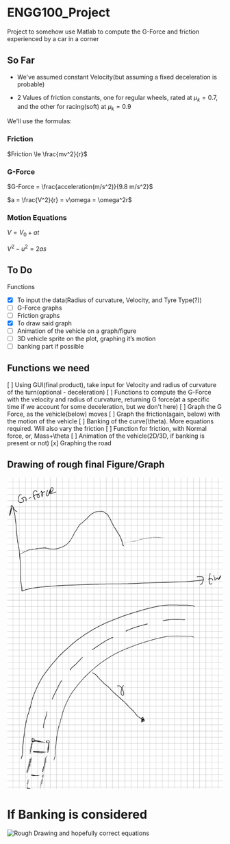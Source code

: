 # ENGG100_Project
Project to somehow use Matlab to compute the G-Force and friction experienced by a car in a corner

## So Far
- We've assumed constant Velocity(but assuming a fixed deceleration is probable)

- 2 Values of friction constants, one for regular wheels, rated at $\mu_k=0.7$, and the other for racing(soft) at $\mu_k=0.9$

We'll use the formulas: 
### Friction
$Friction \le \frac{mv^2}{r}$

### G-Force
$G-Force = \frac{acceleration(m/s^2)}{9.8 m/s^2}$

$a = \frac{V^2}{r} = v\omega = \omega^2r$
### Motion Equations

$V = V_0 + at$

$V^2-u^2 = 2as$

## To Do
 Functions
- [x] To input the data(Radius of curvature, Velocity, and Tyre Type(?))
- [ ] G-Force graphs
- [ ] Friction graphs
- [x] To draw said graph
- [ ] Animation of the vehicle on a graph/figure
- [ ] 3D vehicle sprite on the plot, graphing it’s motion
- [ ] banking part if possible

## Functions we need
[ ] Using GUI(final product), take input for Velocity and radius of curvature of the turn(optional - deceleration)
[ ] Functions to compute the G-Force with the velocity and radius of curvature, returning G force(at a specific time if we account for some deceleration, but we don't here)
[ ] Graph the G Force, as the vehicle(below) moves
[ ] Graph the friction(again, below) with the motion of the vehicle
[ ] Banking of the curve(\theta). More equations required. Will also vary the friction
[ ] Function for friction, with Normal force, or, Mass+\theta
[ ] Animation of the vehicle(2D/3D, if banking is present or not)
[x] Graphing the road


## Drawing of rough final Figure/Graph
![Rough Representation of the end result/Figure](/Pic.jpg)

# If Banking is considered
![Rough Drawing and hopefully correct equations](/Note.jpg) 